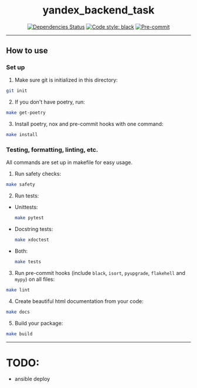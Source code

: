 

<h1 align='center'>
    yandex_backend_task
</h1>

<h4 align='center'>

</h4>

<div align="center">

[![Dependencies Status](https://img.shields.io/badge/dependencies-up%20to%20date-brightgreen.svg)](https://github.com/yandex_backend_task/yandex_backend_task/pulls?utf8=%E2%9C%93&q=is%3Apr%20author%3Aapp%2Fdependabot)
[![Code style: black](https://img.shields.io/badge/code%20style-black-000000.svg)](https://github.com/psf/black)
[![Pre-commit](https://img.shields.io/badge/pre--commit-enabled-brightgreen?logo=pre-commit&logoColor=white)](https://github.com/yandex_backend_task/yandex_backend_task/blob/master/.pre-commit-config.yaml)
</div>

---

## How to use

### Set up

1. Make sure git is initialized in this directory:
```bash
git init
```
2. If you don't have poetry, run:
```bash
make get-poetry
```
3. Install poetry, nox and pre-commit hooks with one command:
```bash
make install
```

### Testing, formatting, linting, etc.
All commands are set up in makefile for easy usage.

1. Run safety checks:
```bash
make safety
```
2. Run tests:
* Unittests:
    ```bash
    make pytest
    ```
* Docstring tests:
    ```bash
    make xdoctest
    ```
* Both:
    ```bash
    make tests
    ```
3. Run pre-commit hooks (include `black`, `isort`, `pyupgrade`, `flakehell` and `mypy`) on all files:
```bash
make lint
```
4. Create beautiful html documentation from your code:
```bash
make docs
```
5. Build your package:
```bash
make build
```

---
# TODO:
- ansible deploy
